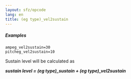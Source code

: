 ```yaml
---
layout: sfz/opcode
lang: en
title: (eg type)_vel2sustain
---
```

##### Examples

```
ampeg_vel2sustain=30
pitcheg_vel2sustain=10
```

Sustain level will be calculated as

***sustain level = (eg type)_sustain + (eg type)_vel2sustain***
